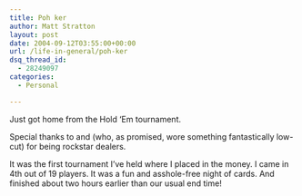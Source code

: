 ```yaml
---
title: Poh ker
author: Matt Stratton
layout: post
date: 2004-09-12T03:55:00+00:00
url: /life-in-general/poh-ker
dsq_thread_id:
  - 28249097
categories:
  - Personal

---
```

Just got home from the Hold &#8216;Em tournament.

Special thanks to and (who, as promised, wore something fantastically low-cut) for being rockstar dealers.

It was the first tournament I&#8217;ve held where I placed in the money. I came in 4th out of 19 players. It was a fun and asshole-free night of cards. And finished about two hours earlier than our usual end time!
